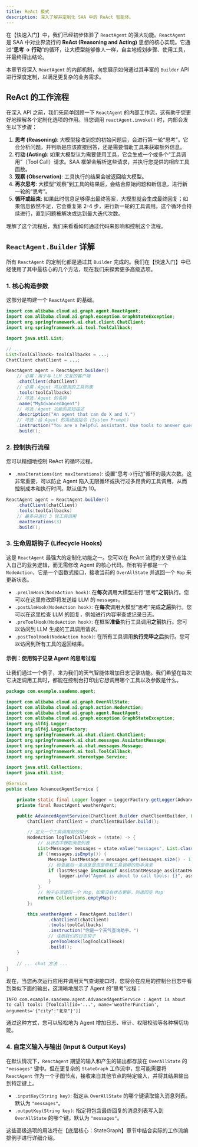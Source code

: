 ```yaml
---
title: ReAct 模式
description: 深入了解并定制化 SAA 中的 ReAct 智能体。
---
```


在【快速入门】中，我们已经初步体验了 `ReactAgent` 的强大功能。`ReactAgent` 是 SAA 中对业界流行的 **ReAct (Reasoning and Acting)** 思想的核心实现。它通过“**思考 -> 行动**”的循环，让大模型能够像人一样，自主地规划步骤、使用工具，并最终得出结论。

本章节将深入 `ReactAgent` 的内部机制，向您展示如何通过其丰富的 `Builder` API 进行深度定制，以满足更复杂的业务需求。

## ReAct 的工作流程

在深入 API 之前，我们先简单回顾一下 `ReactAgent` 的内部工作流，这有助于您更好地理解各个定制化选项的作用。当您调用 `reactAgent.invoke()` 时，内部会发生以下步骤：

1.  **思考 (Reasoning)**: 大模型接收到您的初始问题后，会进行第一轮“思考”。它会分析问题，并判断是应该直接回答，还是需要借助工具来获取额外信息。
2.  **行动 (Acting)**: 如果大模型认为需要使用工具，它会生成一个或多个“工具调用”（Tool Call）请求。SAA 框架会解析这些请求，并执行您提供的相应工具函数。
3.  **观察 (Observation)**: 工具执行的结果会被返回给大模型。
4.  **再次思考**: 大模型“观察”到工具的结果后，会结合原始问题和新信息，进行新一轮的“思考”。
5.  **循环或结束**: 如果此时信息足够得出最终答案，大模型就会生成最终回复；如果信息依然不足，它会重复第 2-4 步，进行新一轮的工具调用。这个循环会持续进行，直到问题被解决或达到最大迭代次数。

理解了这个流程后，我们来看看如何通过代码来影响和控制这个流程。

## `ReactAgent.Builder` 详解

所有 `ReactAgent` 的定制化都是通过其 `Builder` 完成的。我们在【快速入门】中已经使用了其中最核心的几个方法，现在我们来探索更多高级选项。

### 1. 核心构造参数

这部分是构建一个 `ReactAgent` 的基础。

```java
import com.alibaba.cloud.ai.graph.agent.ReactAgent;
import com.alibaba.cloud.ai.graph.exception.GraphStateException;
import org.springframework.ai.chat.client.ChatClient;
import org.springframework.ai.tool.ToolCallback;

import java.util.List;

// ...
List<ToolCallback> toolCallbacks = ...;
ChatClient chatClient = ...;

ReactAgent agent = ReactAgent.builder()
    // 必需：用于与 LLM 交互的客户端
    .chatClient(chatClient) 
    // 必需：Agent 可以使用的工具列表
    .tools(toolCallbacks) 
    // 可选：Agent 的名称
    .name("MyAdvancedAgent")
    // 可选：Agent 功能的简短描述
    .description("An agent that can do X and Y.") 
    // 可选：给 Agent 的系统级指令 (System Prompt)
    .instruction("You are a helpful assistant. Use tools to answer questions.") 
    .build();
```

### 2. 控制执行流程

您可以精细地控制 ReAct 的循环过程。

-   `.maxIterations(int maxIterations)`: 设置“思考->行动”循环的最大次数。这非常重要，可以防止 Agent 陷入无限循环或执行过多昂贵的工具调用，从而控制成本和执行时间。默认值为 10。

```java
ReactAgent agent = ReactAgent.builder()
    .chatClient(chatClient)
    .tools(toolCallbacks)
    // 最多只进行 3 轮工具调用
    .maxIterations(3) 
    .build();
```

### 3. 生命周期钩子 (Lifecycle Hooks)

这是 `ReactAgent` 最强大的定制化功能之一。您可以在 ReAct 流程的关键节点注入自己的业务逻辑，而无需修改 Agent 的核心代码。所有钩子都是一个 `NodeAction`，它是一个函数式接口，接收当前的 `OverAllState` 并返回一个 `Map` 来更新状态。

-   `.preLlmHook(NodeAction hook)`: 在**每次**调用大模型进行“思考”**之前**执行。您可以在这里修改即将发送给 LLM 的 `messages`。
-   `.postLlmHook(NodeAction hook)`: 在**每次**调用大模型“思考”完成**之后**执行。您可以在这里检查 LLM 的回复，例如进行内容审查或记录日志。
-   `.preToolHook(NodeAction hook)`: 在框架**准备**执行工具调用**之前**执行。您可以访问到 LLM 生成的工具调用请求。
-   `.postToolHook(NodeAction hook)`: 在所有工具调用**执行完毕之后**执行。您可以访问到所有工具的返回结果。

#### 示例：使用钩子记录 Agent 的思考过程

让我们通过一个例子，来为我们的天气智能体增加日志记录功能。我们希望在每次它决定调用工具时，都能在控制台打印出它想调用哪个工具以及参数是什么。

```java
package com.example.saademo.agent;

import com.alibaba.cloud.ai.graph.OverAllState;
import com.alibaba.cloud.ai.graph.action.NodeAction;
import com.alibaba.cloud.ai.graph.agent.ReactAgent;
import com.alibaba.cloud.ai.graph.exception.GraphStateException;
import org.slf4j.Logger;
import org.slf4j.LoggerFactory;
import org.springframework.ai.chat.client.ChatClient;
import org.springframework.ai.chat.messages.AssistantMessage;
import org.springframework.ai.chat.messages.Message;
import org.springframework.ai.tool.ToolCallback;
import org.springframework.stereotype.Service;

import java.util.Collections;
import java.util.List;

@Service
public class AdvancedAgentService {

    private static final Logger logger = LoggerFactory.getLogger(AdvancedAgentService.class);
    private final ReactAgent weatherAgent;

    public AdvancedAgentService(ChatClient.Builder chatClientBuilder, List<ToolCallback> toolCallbacks) throws GraphStateException {
        ChatClient chatClient = chatClientBuilder.build();

        // 定义一个工具调用前的钩子
        NodeAction logToolCallHook = (state) -> {
            // 从状态中获取消息列表
            List<Message> messages = state.value("messages", List.class).orElse(Collections.emptyList());
            if (!messages.isEmpty()) {
                Message lastMessage = messages.get(messages.size() - 1);
                // 检查最后一条消息是否是带有工具调用的助手消息
                if (lastMessage instanceof AssistantMessage assistantMessage && assistantMessage.hasToolCalls()) {
                    logger.info("Agent is about to call tools: {}", assistantMessage.getToolCalls());
                }
            }
            // 钩子必须返回一个 Map，如果没有状态更新，则返回空 Map
            return Collections.emptyMap();
        };

        this.weatherAgent = ReactAgent.builder()
                .chatClient(chatClient)
                .tools(toolCallbacks)
                .instruction("你是一个天气查询助手。")
                // 注册我们的日志钩子
                .preToolHook(logToolCallHook)
                .build();
    }
    
    // ... chat 方法 ...
}
```

现在，当您再次运行应用并调用天气查询接口时，您将会在应用的控制台日志中看到类似下面的输出，这清晰地展示了 Agent 的“思考”过程：

```
INFO com.example.saademo.agent.AdvancedAgentService : Agent is about to call tools: [ToolCall[id='...', name='weatherFunction', arguments='{"city":"北京"}']]
```

通过这种方式，您可以轻松地为 Agent 增加日志、审计、权限校验等各种横切功能。

### 4. 自定义输入与输出 (Input & Output Keys)

在默认情况下，`ReactAgent` 期望的输入和产生的输出都存放在 `OverAllState` 的 `"messages"` 键中。但在更复杂的 `StateGraph` 工作流中，您可能需要将 `ReactAgent` 作为一个子图节点，接收来自其他节点的特定输入，并将其结果输出到特定键上。

-   `.inputKey(String key)`: 指定从 `OverAllState` 的哪个键读取输入消息列表。默认为 `"messages"`。
-   `.outputKey(String key)`: 指定将包含最终回复的消息列表写入到 `OverAllState` 的哪个键。默认为 `"messages"`。

这些高级选项的用法将在【底层核心：StateGraph】章节中结合实际的工作流编排例子进行详细介绍。
